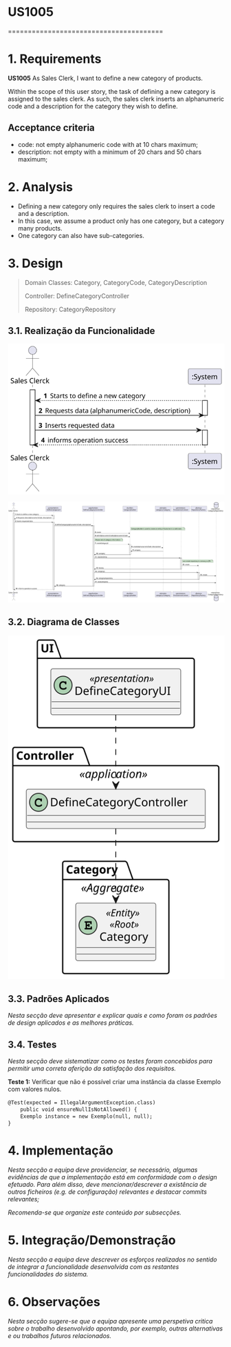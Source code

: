 # US1005
=======================================


# 1. Requirements


**US1005** As Sales Clerk, I want to define a new category of products.


Within the scope of this user story, the task of defining a new category is assigned to the sales clerk.
As such, the sales clerk inserts an alphanumeric code and a description for the category they wish to define.

## Acceptance criteria

* code: not empty alphanumeric code with at 10 chars maximum;
* description: not empty with a minimum of 20 chars and 50 chars maximum;


# 2. Analysis

* Defining a new category only requires the sales clerk to insert a code and a description.
* In this case, we assume a product only has one category, but a category many products.
* One category can also have sub-categories.


# 3. Design

>   Domain Classes: Category, CategoryCode, CategoryDescription
>
>   Controller: DefineCategoryController
>
>   Repository: CategoryRepository

## 3.1. Realização da Funcionalidade

![SSD](US1005_SSD.svg)

![SD](US1005_SD.svg)
## 3.2. Diagrama de Classes

![CD](US1005_CD.svg)
## 3.3. Padrões Aplicados

*Nesta secção deve apresentar e explicar quais e como foram os padrões de design aplicados e as melhores práticas.*

## 3.4. Testes
*Nesta secção deve sistematizar como os testes foram concebidos para permitir uma correta aferição da satisfação dos requisitos.*

**Teste 1:** Verificar que não é possível criar uma instância da classe Exemplo com valores nulos.

	@Test(expected = IllegalArgumentException.class)
		public void ensureNullIsNotAllowed() {
		Exemplo instance = new Exemplo(null, null);
	}

# 4. Implementação

*Nesta secção a equipa deve providenciar, se necessário, algumas evidências de que a implementação está em conformidade com o design efetuado. Para além disso, deve mencionar/descrever a existência de outros ficheiros (e.g. de configuração) relevantes e destacar commits relevantes;*

*Recomenda-se que organize este conteúdo por subsecções.*

# 5. Integração/Demonstração

*Nesta secção a equipa deve descrever os esforços realizados no sentido de integrar a funcionalidade desenvolvida com as restantes funcionalidades do sistema.*

# 6. Observações

*Nesta secção sugere-se que a equipa apresente uma perspetiva critica sobre o trabalho desenvolvido apontando, por exemplo, outras alternativas e ou trabalhos futuros relacionados.*



